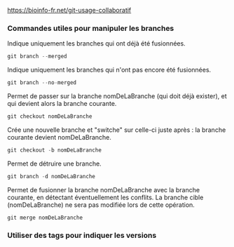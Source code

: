 https://bioinfo-fr.net/git-usage-collaboratif

### Commandes utiles pour manipuler les branches

Indique uniquement les branches qui ont déjà été fusionnées.
```js
git branch --merged
```
Indique uniquement les branches qui n'ont pas encore été fusionnées.
```js
git branch --no-merged
```
Permet de passer sur la branche nomDeLaBranche (qui doit déjà exister), et qui devient alors la branche courante.
```js
git checkout nomDeLaBranche
```
Crée une nouvelle branche et "switche" sur celle-ci juste après : la branche courante devient nomDeLaBranche.
```js
git checkout -b nomDeLaBranche
```
Permet de détruire une branche.
```js
git branch -d nomDeLaBranche
```
Permet de fusionner la branche nomDeLaBranche avec la branche courante, en détectant éventuellement les conflits. La branche cible (nomDeLaBranche) ne sera pas modifiée lors de cette opération. 
```js
git merge nomDeLaBranche
```

### Utiliser des tags pour indiquer les versions

